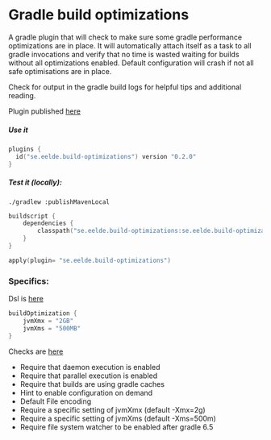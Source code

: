 # Gradle build optimizations

A gradle plugin that will check to make sure some gradle performance optimizations are in place.
It will automatically attach itself as a task to all gradle invocations and verify that no time is wasted waiting for builds without all optimizations enabled.
Default configuration will crash if not all safe optimisations are in place.

Check for output in the gradle build logs for helpful tips and additional reading.

Plugin published [here](https://plugins.gradle.org/plugin/se.eelde.build-optimizations)

##### Use it
```kotlin
plugins {
  id("se.eelde.build-optimizations") version "0.2.0"
}
```

##### Test it (locally):
```shell script
./gradlew :publishMavenLocal
```

```kotlin
buildscript {
    dependencies {
        classpath("se.eelde.build-optimizations:se.eelde.build-optimizations.gradle.plugin:0.2.0")
    }
}

apply(plugin= "se.eelde.build-optimizations")
```

### Specifics: 

Dsl is [here](src/test/java/se/eelde/build_optimization/ParseDslTest.kt)
```kotlin
buildOptimization {
    jvmXmx = "2GB"
    jvmXms = "500MB"
}
```

Checks are [here](src/main/java/se/eelde/build_optimization/Check.kt)

* Require that daemon execution is enabled
* Require that parallel execution is enabled
* Require that builds are using gradle caches
* Hint to enable configuration on demand
* Default File encoding
* Require a specific setting of jvmXmx (default -Xmx=2g)
* Require a specific setting of jvmXms (default -Xms=500m)
* Require file system watcher to be enabled after gradle 6.5
